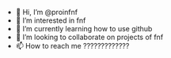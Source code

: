 - 👋 Hi, I’m @proinfnf
- 👀 I’m interested in fnf
- 🌱 I’m currently learning how to use github
- 💞️ I’m looking to collaborate on projects of fnf
- 📫 How to reach me ?????????????


<!---
proinfnf/proinfnf is a ✨ special ✨ repository because its `README.md` (this file) appears on your GitHub profile.
You can click the Preview link to take a look at your changes.
--->
